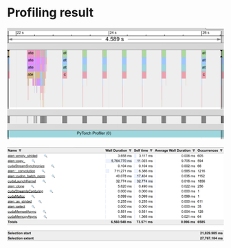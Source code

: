 # Profiling result

![1718351563306](image/profiling/1718351563306.png)


![1718351573870](image/profiling/1718351573870.png)
